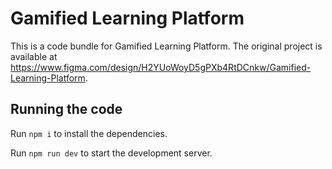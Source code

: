 
  # Gamified Learning Platform

  This is a code bundle for Gamified Learning Platform. The original project is available at https://www.figma.com/design/H2YUoWoyD5gPXb4RtDCnkw/Gamified-Learning-Platform.

  ## Running the code

  Run `npm i` to install the dependencies.

  Run `npm run dev` to start the development server.
  